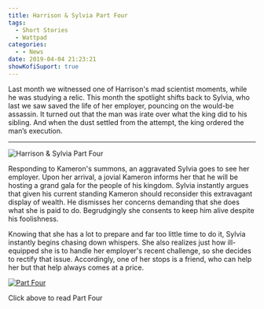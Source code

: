 ```yaml
---
title: Harrison & Sylvia Part Four
tags:
  - Short Stories
  - Wattpad
categories:
  - - News
date: 2019-04-04 21:23:21
showKofiSuport: true
---
```


Last month we witnessed one of Harrison's mad scientist moments, while he was studying a relic.  This month the spotlight shifts back to Sylvia, who last we saw saved the life of her employer, pouncing on the would-be assassin.  It turned out that the man was irate over what the king did to his sibling.  And when the dust settled from the attempt, the king ordered the man’s execution.<!-- more -->

<hr class="clear-both center-fade"/>

<div class="embedded-image-left">

![Harrison & Sylvia Part Four](/writing/harrison-sylvia/series-01/harrison-sylvia-1.jpg)

</div> 

Responding to Kameron's summons, an aggravated Sylvia goes to see her employer.  Upon her arrival, a jovial Kameron informs her that he will be hosting a grand gala for the people of his kingdom.  Sylvia instantly argues that given his current standing Kameron should reconsider this extravagant display of wealth.  He dismisses her concerns demanding that she does what she is paid to do.  Begrudgingly she consents to keep him alive despite his foolishness.

Knowing that she has a lot to prepare and far too little time to do it, Sylvia instantly begins chasing down whispers.  She also realizes just how ill-equipped she is to handle her employer's recent challenge, so she decides to rectify that issue.  Accordingly, one of her stops is a friend, who can help her but that help always comes at a price.

<div class="clear-both center">

[![Part Four](/writing/harrison-sylvia/series-01/part-4/hs104.jpg "Part Four")](https://www.wattpad.com/761351192-harrison-sylvia-crossroads-part-four)

<p>

Click above to read Part Four

</p>

</div>
